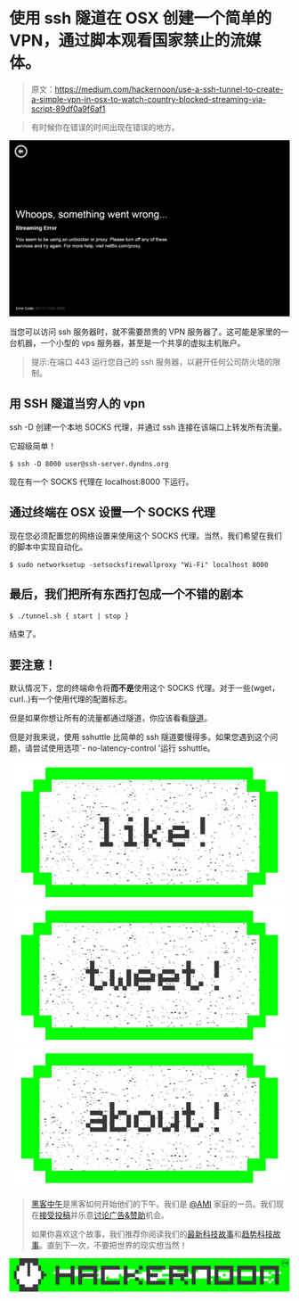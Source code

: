 # 使用 ssh 隧道在 OSX 创建一个简单的 VPN，通过脚本观看国家禁止的流媒体。

> 原文：<https://medium.com/hackernoon/use-a-ssh-tunnel-to-create-a-simple-vpn-in-osx-to-watch-country-blocked-streaming-via-script-89df0a9f6af1>

> 有时候你在错误的时间出现在错误的地方。

![](img/e0599fdee9bfdee0ae36dee92ac94480.png)

当您可以访问 ssh 服务器时，就不需要昂贵的 VPN 服务器了。这可能是家里的一台机器，一个小型的 vps 服务器，甚至是一个共享的虚拟主机账户。

> 提示:在端口 443 运行您自己的 ssh 服务器，以避开任何公司防火墙的限制。

## 用 SSH 隧道当穷人的 vpn

ssh -D 创建一个本地 SOCKS 代理，并通过 ssh 连接在该端口上转发所有流量。

它超级简单！

```
$ ssh -D 8000 user@ssh-server.dyndns.org
```

现在有一个 SOCKS 代理在 localhost:8000 下运行。

## 通过终端在 OSX 设置一个 SOCKS 代理

现在您必须配置您的网络设置来使用这个 SOCKS 代理。当然，我们希望在我们的脚本中实现自动化。

```
$ sudo networksetup -setsocksfirewallproxy "Wi-Fi" localhost 8000
```

## 最后，我们把所有东西打包成一个不错的剧本

```
$ ./tunnel.sh { start | stop }
```

结束了。

## 要注意！

默认情况下，您的终端命令将**而不是**使用这个 SOCKS 代理。对于一些(wget，curl..)有一个使用代理的配置标志。

但是如果你想让所有的流量都通过隧道，你应该看看[隧道](https://github.com/apenwarr/sshuttle)。

但是对我来说，使用 sshuttle 比简单的 ssh 隧道要慢得多。如果您遇到这个问题，请尝试使用选项`- no-latency-control '运行 sshuttle。

[![](img/50ef4044ecd4e250b5d50f368b775d38.png)](http://bit.ly/HackernoonFB)[![](img/979d9a46439d5aebbdcdca574e21dc81.png)](https://goo.gl/k7XYbx)[![](img/2930ba6bd2c12218fdbbf7e02c8746ff.png)](https://goo.gl/4ofytp)

> [黑客中午](http://bit.ly/Hackernoon)是黑客如何开始他们的下午。我们是 [@AMI](http://bit.ly/atAMIatAMI) 家庭的一员。我们现在[接受投稿](http://bit.ly/hackernoonsubmission)并乐意[讨论广告&赞助](mailto:partners@amipublications.com)机会。
> 
> 如果你喜欢这个故事，我们推荐你阅读我们的[最新科技故事](http://bit.ly/hackernoonlatestt)和[趋势科技故事](https://hackernoon.com/trending)。直到下一次，不要把世界的现实想当然！

[![](img/be0ca55ba73a573dce11effb2ee80d56.png)](https://goo.gl/Ahtev1)